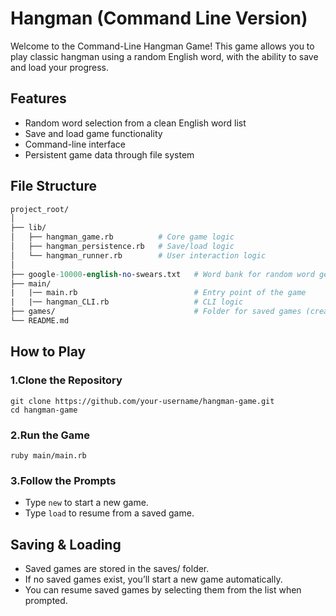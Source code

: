 # Hangman (Command Line Version)

Welcome to the Command-Line Hangman Game! This game allows you to play classic hangman using a random English word, with the ability to save and load your progress.

## Features

- Random word selection from a clean English word list
- Save and load game functionality
- Command-line interface
- Persistent game data through file system

## File Structure

```perl
project_root/
│
├── lib/
│   ├── hangman_game.rb          # Core game logic
│   ├── hangman_persistence.rb   # Save/load logic
│   └── hangman_runner.rb        # User interaction logic
│
├── google-10000-english-no-swears.txt   # Word bank for random word generation
├── main/                                
|   |── main.rb                          # Entry point of the game
|   |── hangman_CLI.rb                   # CLI logic
├── games/                               # Folder for saved games (created automatically)
└── README.md
```

## How to Play

### 1.Clone the Repository
```
git clone https://github.com/your-username/hangman-game.git
cd hangman-game
```

### 2.Run the Game
```
ruby main/main.rb
```

### 3.Follow the Prompts
- Type ```new``` to start a new game.
- Type ```load``` to resume from a saved game.

## Saving & Loading
- Saved games are stored in the saves/ folder.
- If no saved games exist, you’ll start a new game automatically.
- You can resume saved games by selecting them from the list when prompted.
